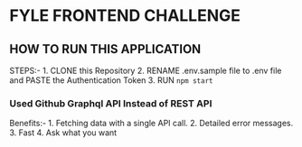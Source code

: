 # FYLE FRONTEND CHALLENGE

## HOW TO RUN THIS APPLICATION

STEPS:- 1. CLONE this Repository
        2. RENAME .env.sample file to .env file and PASTE the Authentication Token 
        3. RUN `npm start`

### Used Github Graphql API Instead of REST API

Benefits:- 1. Fetching data with a single API call. 
           2. Detailed error messages. 
           3. Fast
           4. Ask what you want

